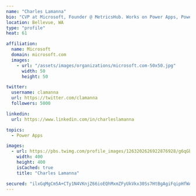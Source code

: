 ```yaml
---
name: "Charles Lamanna"
bio: "CVP at Microsoft, Founder @ MetricsHub. Works on Power Apps, Power Automate, Power Virtual Agent, Common Data Service and Dynamics 365."
location: Bellevue, WA
type: "profile"
heat: 61

affiliation:
  name: Microsoft
  domain: microsoft.com
  images:
    - url: "/assets/images/organizations/microsoft.com-50x50.jpg"
      width: 50
      height: 50

twitter:
  username: clamanna
  url: https://twitter.com/clamanna
  followers: 5000

linkedin:
  url: https://www.linkedin.com/in/charleslamanna

topics:
  - Power Apps

images:
  - url: https://pbs.twimg.com/profile_images/1263202626922876928/g6qGbHZ-_400x400.jpg
    width: 400
    height: 400
    isCached: true
    title: "Charles Lamanna"

secured: "ilxGqMgCm5A+CTy1N4VKnjZ66ioEQhMxmZFyUkVkx30Ss7HtBgAgiFqipHfWAY7a8B2PsmVuPylzBhMwgOlJl6HAiAzAWOb3V+/k1uzRLweAmtJ/KP0Ll51RDM7cC4uhWLNCMv6VO/TKUKlCD7E3LkMEQ7YqXK+6L94KVdqhWhS58M4R4yfAX+TaRApNuQD7dB/YtMYFG/ZgxE8lc7TL3l5a3i/XBzCkDsQ8RgrXS6+IQrP3uOegDq10eYXDgaQGb/MAGobZUSCdUY/vfSVVpCJBHCEhFeVUISz261ySl/UZRWPzdPUF4XxXAyiJ+ydL6xmvQOgwmXL8YAWfPoPkr6+gIUxOvFw/Ica6KNdSClTlVm3+WXwaYCVUCacmDkOmPSdy8iEGNzSlpq5Bf9Lhqh1rEW21fRSbgOlpaCoNtU0=;37v2CmtEfGHTN+fflmtd9Q=="
---
```


